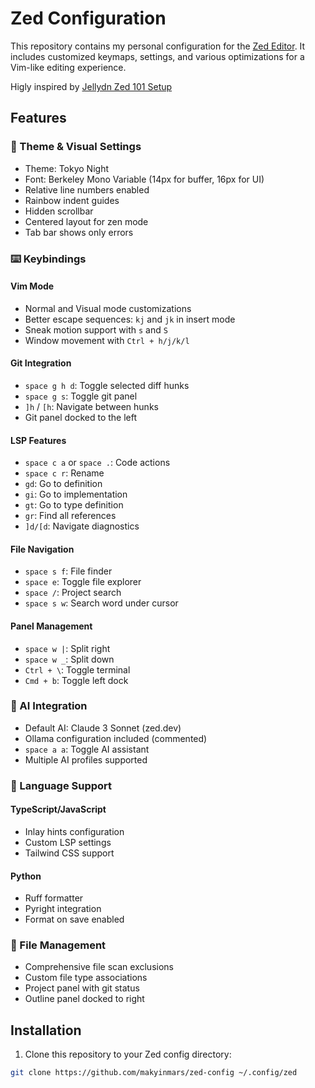 # Zed Configuration

This repository contains my personal configuration for the [Zed Editor](https://zed.dev/). It includes customized keymaps, settings, and various optimizations for a Vim-like editing experience.

Higly inspired by [Jellydn Zed 101 Setup](https://github.com/jellydn/zed-101-setup)

## Features

### 🎨 Theme & Visual Settings
- Theme: Tokyo Night
- Font: Berkeley Mono Variable (14px for buffer, 16px for UI)
- Relative line numbers enabled
- Rainbow indent guides
- Hidden scrollbar
- Centered layout for zen mode
- Tab bar shows only errors

### ⌨️ Keybindings

#### Vim Mode
- Normal and Visual mode customizations
- Better escape sequences: `kj` and `jk` in insert mode
- Sneak motion support with `s` and `S`
- Window movement with `Ctrl + h/j/k/l`

#### Git Integration
- `space g h d`: Toggle selected diff hunks
- `space g s`: Toggle git panel
- `]h` / `[h`: Navigate between hunks
- Git panel docked to the left

#### LSP Features
- `space c a` or `space .`: Code actions
- `space c r`: Rename
- `gd`: Go to definition
- `gi`: Go to implementation
- `gt`: Go to type definition
- `gr`: Find all references
- `]d/[d`: Navigate diagnostics

#### File Navigation
- `space s f`: File finder
- `space e`: Toggle file explorer
- `space /`: Project search
- `space s w`: Search word under cursor

#### Panel Management
- `space w |`: Split right
- `space w _`: Split down
- `Ctrl + \`: Toggle terminal
- `Cmd + b`: Toggle left dock

### 🤖 AI Integration
- Default AI: Claude 3 Sonnet (zed.dev)
- Ollama configuration included (commented)
- `space a a`: Toggle AI assistant
- Multiple AI profiles supported

### 🔧 Language Support

#### TypeScript/JavaScript
- Inlay hints configuration
- Custom LSP settings
- Tailwind CSS support

#### Python
- Ruff formatter
- Pyright integration
- Format on save enabled

### 📁 File Management
- Comprehensive file scan exclusions
- Custom file type associations
- Project panel with git status
- Outline panel docked to right

## Installation

1. Clone this repository to your Zed config directory:
```bash
git clone https://github.com/makyinmars/zed-config ~/.config/zed
